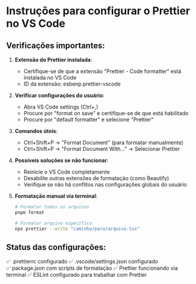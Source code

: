 # Instruções para configurar o Prettier no VS Code

## Verificações importantes:

1. **Extensão do Prettier instalada**:
   - Certifique-se de que a extensão "Prettier - Code formatter" está instalada no VS Code
   - ID da extensão: esbenp.prettier-vscode

2. **Verificar configurações do usuário**:
   - Abra VS Code settings (Ctrl+,)
   - Procure por "format on save" e certifique-se de que está habilitado
   - Procure por "default formatter" e selecione "Prettier"

3. **Comandos úteis**:
   - Ctrl+Shift+P -> "Format Document" (para formatar manualmente)
   - Ctrl+Shift+P -> "Format Document With..." -> Selecionar Prettier

4. **Possíveis soluções se não funcionar**:
   - Reinicie o VS Code completamente
   - Desabilite outras extensões de formatação (como Beautify)
   - Verifique se não há conflitos nas configurações globais do usuário

5. **Formatação manual via terminal**:

   ```bash
   # Formatar todos os arquivos
   pnpm format

   # Formatar arquivo específico
   npx prettier --write "caminho/para/arquivo.tsx"
   ```

## Status das configurações:

✅ .prettierrc configurado
✅ .vscode/settings.json configurado  
✅ package.json com scripts de formatação
✅ Prettier funcionando via terminal
✅ ESLint configurado para trabalhar com Prettier

